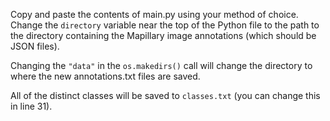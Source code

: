 Copy and paste the contents of main.py using your method of choice. Change the `directory` variable near the top of the Python file to the path to the directory containing the Mapillary image annotations (which should be JSON files).

Changing the `"data"` in the `os.makedirs()` call will change the directory to where the new annotations.txt files are saved.

All of the distinct classes will be saved to `classes.txt` (you can change this in line 31).
